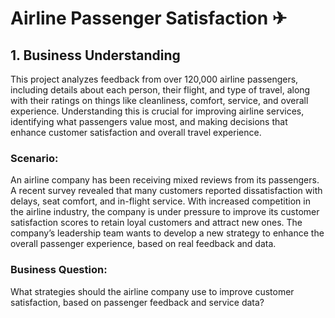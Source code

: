 # Airline Passenger Satisfaction ✈

## 1. Business Understanding
This project analyzes feedback from over 120,000 airline passengers, including details about each person, their flight, and type of travel, along with their ratings on things like cleanliness, comfort, service, and overall experience. Understanding this is crucial for improving airline services, identifying what passengers value most, and making decisions that enhance customer satisfaction and overall travel experience.

### Scenario:
An airline company has been receiving mixed reviews from its passengers. A recent survey revealed that many customers reported dissatisfaction with delays, seat comfort, and in-flight service. 
With increased competition in the airline industry, the company is under pressure to improve its customer satisfaction scores to retain loyal customers and attract new ones. The company’s leadership team wants to develop a new strategy to enhance the overall passenger experience, based on real feedback and data.

### Business Question:
What strategies should the airline company use to improve customer satisfaction, based on passenger feedback and service data?





